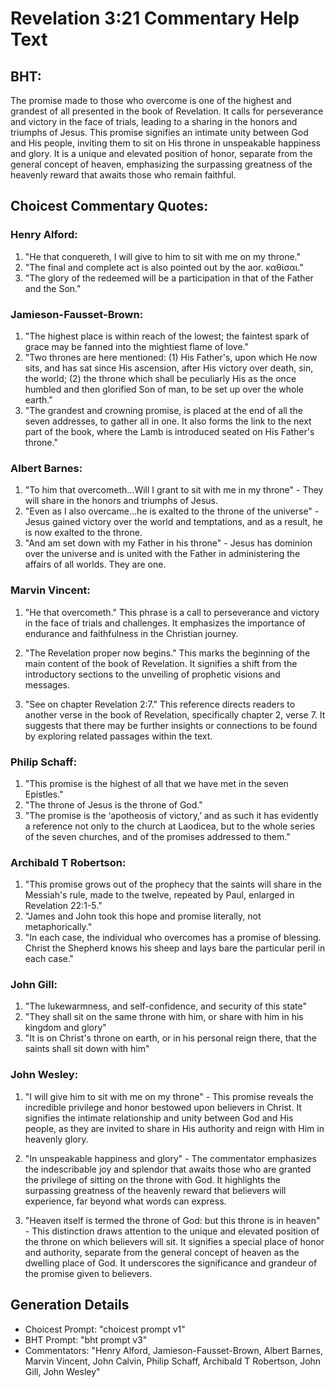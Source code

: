 # Revelation 3:21 Commentary Help Text

## BHT:
The promise made to those who overcome is one of the highest and grandest of all presented in the book of Revelation. It calls for perseverance and victory in the face of trials, leading to a sharing in the honors and triumphs of Jesus. This promise signifies an intimate unity between God and His people, inviting them to sit on His throne in unspeakable happiness and glory. It is a unique and elevated position of honor, separate from the general concept of heaven, emphasizing the surpassing greatness of the heavenly reward that awaits those who remain faithful.

## Choicest Commentary Quotes:
### Henry Alford:
1. "He that conquereth, I will give to him to sit with me on my throne." 
2. "The final and complete act is also pointed out by the aor. καθίσαι."
3. "The glory of the redeemed will be a participation in that of the Father and the Son."

### Jamieson-Fausset-Brown:
1. "The highest place is within reach of the lowest; the faintest spark of grace may be fanned into the mightiest flame of love."
2. "Two thrones are here mentioned: (1) His Father's, upon which He now sits, and has sat since His ascension, after His victory over death, sin, the world; (2) the throne which shall be peculiarly His as the once humbled and then glorified Son of man, to be set up over the whole earth."
3. "The grandest and crowning promise, is placed at the end of all the seven addresses, to gather all in one. It also forms the link to the next part of the book, where the Lamb is introduced seated on His Father's throne."

### Albert Barnes:
1. "To him that overcometh...Will I grant to sit with me in my throne" - They will share in the honors and triumphs of Jesus.
2. "Even as I also overcame...he is exalted to the throne of the universe" - Jesus gained victory over the world and temptations, and as a result, he is now exalted to the throne.
3. "And am set down with my Father in his throne" - Jesus has dominion over the universe and is united with the Father in administering the affairs of all worlds. They are one.

### Marvin Vincent:
1. "He that overcometh." This phrase is a call to perseverance and victory in the face of trials and challenges. It emphasizes the importance of endurance and faithfulness in the Christian journey.

2. "The Revelation proper now begins." This marks the beginning of the main content of the book of Revelation. It signifies a shift from the introductory sections to the unveiling of prophetic visions and messages.

3. "See on chapter Revelation 2:7." This reference directs readers to another verse in the book of Revelation, specifically chapter 2, verse 7. It suggests that there may be further insights or connections to be found by exploring related passages within the text.

### Philip Schaff:
1. "This promise is the highest of all that we have met in the seven Epistles."
2. "The throne of Jesus is the throne of God."
3. "The promise is the ‘apotheosis of victory,’ and as such it has evidently a reference not only to the church at Laodicea, but to the whole series of the seven churches, and of the promises addressed to them."

### Archibald T Robertson:
1. "This promise grows out of the prophecy that the saints will share in the Messiah's rule, made to the twelve, repeated by Paul, enlarged in Revelation 22:1-5." 
2. "James and John took this hope and promise literally, not metaphorically." 
3. "In each case, the individual who overcomes has a promise of blessing. Christ the Shepherd knows his sheep and lays bare the particular peril in each case."

### John Gill:
1. "The lukewarmness, and self-confidence, and security of this state"
2. "They shall sit on the same throne with him, or share with him in his kingdom and glory"
3. "It is on Christ's throne on earth, or in his personal reign there, that the saints shall sit down with him"

### John Wesley:
1. "I will give him to sit with me on my throne" - This promise reveals the incredible privilege and honor bestowed upon believers in Christ. It signifies the intimate relationship and unity between God and His people, as they are invited to share in His authority and reign with Him in heavenly glory.

2. "In unspeakable happiness and glory" - The commentator emphasizes the indescribable joy and splendor that awaits those who are granted the privilege of sitting on the throne with God. It highlights the surpassing greatness of the heavenly reward that believers will experience, far beyond what words can express.

3. "Heaven itself is termed the throne of God: but this throne is in heaven" - This distinction draws attention to the unique and elevated position of the throne on which believers will sit. It signifies a special place of honor and authority, separate from the general concept of heaven as the dwelling place of God. It underscores the significance and grandeur of the promise given to believers.


## Generation Details
- Choicest Prompt: "choicest prompt v1"
- BHT Prompt: "bht prompt v3"
- Commentators: "Henry Alford, Jamieson-Fausset-Brown, Albert Barnes, Marvin Vincent, John Calvin, Philip Schaff, Archibald T Robertson, John Gill, John Wesley"
